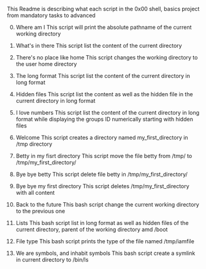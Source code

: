 This Readme is describing what each script in the 0x00 shell, basics project from mandatory tasks to advanced

0. Where am I
	This script will print the absolute pathname of the current working directory

1. What's in there
	This script list the content of the current directory

2. There's no place like home
	This script changes the working directory to the user home directory

3. The long format
	This script list the content of the current directory in long format

4. Hidden files
	This script list the content as well as the hidden file in the current 		directory in long format

5. I love numbers
	This script list the content of the current directory in long format 		while displaying the groups ID numerically starting with hidden files

6. Welcome
	This script creates a directory named my_first_directory in /tmp 		directory

7. Betty in my fisrt directory
	This script move the file betty from /tmp/ to /tmp/my_first_directory/

8. Bye bye betty
	This script delete file betty in /tmp/my_first_directory/

9. Bye bye my first directory
	This script deletes /tmp/my_first_directory with all content

10. Back to the future
	This bash script change the current working directory to the previous 		one

11. Lists
	This bash script list in long format as well as hidden files of the 		current directory, parent of the working directory amd /boot

12. File type
	This bash script prints the  type of the file named /tmp/iamfile

13. We are symbols, and inhabit symbols
	This bash script create a symlink in current directory to /bin/ls


